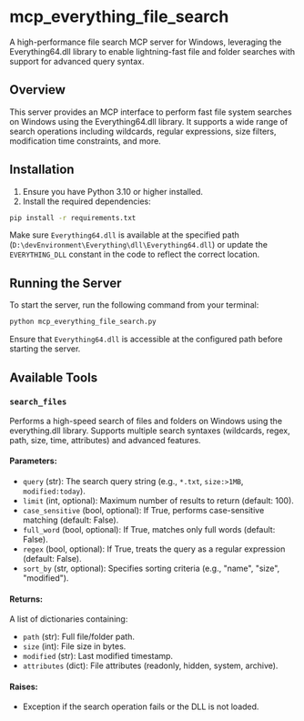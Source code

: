 # mcp_everything_file_search

A high-performance file search MCP server for Windows, leveraging the Everything64.dll library to enable lightning-fast file and folder searches with support for advanced query syntax.

## Overview

This server provides an MCP interface to perform fast file system searches on Windows using the Everything64.dll library. It supports a wide range of search operations including wildcards, regular expressions, size filters, modification time constraints, and more.

## Installation

1. Ensure you have Python 3.10 or higher installed.
2. Install the required dependencies:

```bash
pip install -r requirements.txt
```

Make sure `Everything64.dll` is available at the specified path (`D:\devEnvironment\Everything\dll\Everything64.dll`) or update the `EVERYTHING_DLL` constant in the code to reflect the correct location.

## Running the Server

To start the server, run the following command from your terminal:

```bash
python mcp_everything_file_search.py
```

Ensure that `Everything64.dll` is accessible at the configured path before starting the server.

## Available Tools

### `search_files`

Performs a high-speed search of files and folders on Windows using the everything.dll library. Supports multiple search syntaxes (wildcards, regex, path, size, time, attributes) and advanced features.

#### Parameters:
- `query` (str): The search query string (e.g., `*.txt`, `size:>1MB`, `modified:today`).
- `limit` (int, optional): Maximum number of results to return (default: 100).
- `case_sensitive` (bool, optional): If True, performs case-sensitive matching (default: False).
- `full_word` (bool, optional): If True, matches only full words (default: False).
- `regex` (bool, optional): If True, treats the query as a regular expression (default: False).
- `sort_by` (str, optional): Specifies sorting criteria (e.g., "name", "size", "modified").

#### Returns:
A list of dictionaries containing:
- `path` (str): Full file/folder path.
- `size` (int): File size in bytes.
- `modified` (str): Last modified timestamp.
- `attributes` (dict): File attributes (readonly, hidden, system, archive).

#### Raises:
- Exception if the search operation fails or the DLL is not loaded.